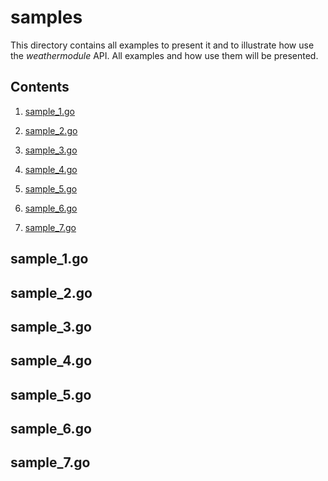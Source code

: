 # samples

This directory contains all examples to present it and to illustrate how use the *weathermodule* API. All examples and how use them will be presented.

## Contents

1. [sample_1.go](#sample_1)

2. [sample_2.go](#sample_2)

3. [sample_3.go](#sample_3)

4. [sample_4.go](#sample_4)

5. [sample_5.go](#sample_5)

6. [sample_6.go](#sample_6)

7. [sample_7.go](#sample_7)

<a name="sample_1"></a>
## sample_1.go

<a name="sample_2"></a>
## sample_2.go

<a name="sample_3"></a>
## sample_3.go

<a name="sample_4"></a>
## sample_4.go

<a name="sample_5"></a>
## sample_5.go

<a name="sample_6"></a>
## sample_6.go

<a name="sample_7"></a>
## sample_7.go